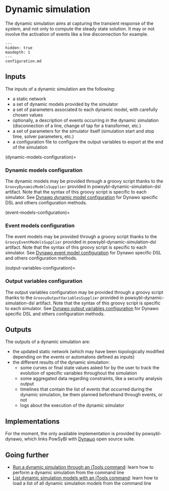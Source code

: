 # Dynamic simulation

The dynamic simulation aims at capturing the transient response of the system, and not only to compute the steady state solution.
It may or not involve the activation of events like a line disconnection for example.

```{toctree}
---
hidden: true
maxdepth: 1
---
configuration.md
```

## Inputs

The inputs of a dynamic simulation are the following:
- a static network
- a set of dynamic models provided by the simulator
- a set of parameters associated to each dynamic model, with carefully chosen values
- optionally, a description of events occurring in the dynamic simulation (disconnection of a line, change of tap for a transformer, etc.)
- a set of parameters for the simulator itself (simulation start and stop time, solver parameters, etc.)
- a configuration file to configure the output variables to export at the end of the simulation

(dynamic-models-configuration)=
### Dynamic models configuration
The dynamic models may be provided through a groovy script thanks to the `GroovyDynamicModelsSupplier` provided in powsybl-dynamic-simulation-dsl artifact. Note that the syntax of this groovy script is specific to each simulator.
See [Dynawo dynamic model configuration](inv:powsybldynawo:*:*#dynamic_simulation/dynamic-models-configuration) for Dynawo specific DSL and others configuration methods. 

(event-models-configuration)=
### Event models configuration
The event models may be provided through a groovy script thanks to the `GroovyEventModelsSupplier` provided in powsybl-dynamic-simulation-dsl artifact. Note that the syntax of this groovy script is specific to each simulator.
See [Dynawo event model configuration](inv:powsybldynawo:*:*#dynamic_simulation/event-models-configuration) for Dynawo specific DSL and others configuration methods.

(output-variables-configuration)=
### Output variables configuration
The output variables configuration may be provided through a groovy script thanks to the `GroovyOutputVariablesSupplier` provided in powsybl-dynamic-simulation-dsl artifact. Note that the syntax of this groovy script is specific to each simulator.
See [Dynawo output variables configuration](inv:powsybldynawo:*:*#dynamic_simulation/output-variables-configuration) for Dynawo specific DSL and others configuration methods.

## Outputs

The outputs of a dynamic simulation are:
- the updated static network (which may have been topologically modified depending on the events or automatons defined as inputs)
- the different results of the dynamic simulation:
    - some curves or final state values asked for by the user to track the evolution of specific variables throughout the simulation
    - some aggregated data regarding constraints, like a security analysis output
    - timelines that contain the list of events that occurred during the dynamic simulation, be them planned beforehand through events, or not
    - logs about the execution of the dynamic simulator

## Implementations

For the moment, the only available implementation is provided by powsybl-dynawo, which links PowSyBl with [Dynaωo](http://dynawo.org) open source suite.

## Going further
- [Run a dynamic simulation through an iTools command](../../user/itools/dynamic-simulation.md): learn how to perform a dynamic simulation from the command line
- [List dynamic simulation models with an iTools command](../../user/itools/list-dynamic-simulation-models.md): learn how to load a list of all dynamic simulation models from the command line
